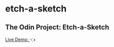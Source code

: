 # etch-a-sketch

## The Odin Project: Etch-a-Sketch

[Live Demo: ](https://mavericks-db.github.io/etch-a-sketch/):point_left: